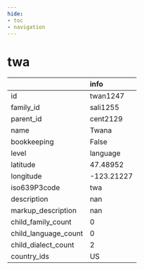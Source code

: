 ```yaml
---
hide:
- toc
- navigation
---
```

# twa
|                      | info       |
|:---------------------|:-----------|
| id                   | twan1247   |
| family_id            | sali1255   |
| parent_id            | cent2129   |
| name                 | Twana      |
| bookkeeping          | False      |
| level                | language   |
| latitude             | 47.48952   |
| longitude            | -123.21227 |
| iso639P3code         | twa        |
| description          | nan        |
| markup_description   | nan        |
| child_family_count   | 0          |
| child_language_count | 0          |
| child_dialect_count  | 2          |
| country_ids          | US         |